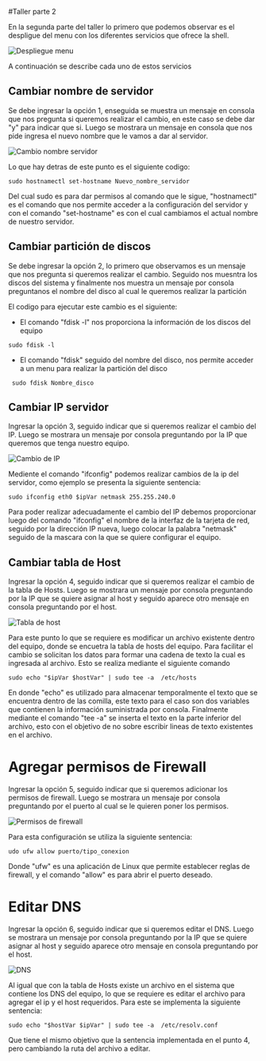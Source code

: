#Taller parte 2

En la segunda parte del taller lo primero que podemos observar es el despligue del menu con los diferentes servicios que ofrece la shell.

![Despliegue menu](https://user-images.githubusercontent.com/68363695/224464320-25025a8f-29ed-4703-9e53-a8c39e95d89f.png)

A continuación se describe cada uno de estos servicios

## Cambiar nombre de servidor

Se debe ingresar la opción 1, enseguida se muestra un mensaje en consola que nos pregunta si queremos realizar el cambio, en este caso se debe dar "y" para indicar que si. Luego se mostrara un mensaje en consola que nos pide ingresa el nuevo nombre que le vamos a dar al servidor.

![Cambio nombre servidor](https://user-images.githubusercontent.com/68363695/224464319-d527a75e-9233-4697-9755-0821d59baa88.png)

Lo que hay detras de este punto es el siguiente codigo:

```
sudo hostnamectl set-hostname Nuevo_nombre_servidor
```

Del cual sudo es para dar permisos al comando que le sigue, "hostnamectl" es el comando que nos permite acceder a la configuración del servidor y con el comando "set-hostname" es con el cual cambiamos el actual nombre de nuestro servidor.

## Cambiar partición de discos

Se debe ingresar la opción 2, lo primero que observamos es un mensaje que nos pregunta si queremos realizar el cambio. Seguido nos muesntra los discos del sistema y finalmente nos muestra un mensaje por consola preguntanos el nombre del disco al cual le queremos realizar la partición

El codigo para ejecutar este cambio es el siguiente:

* El comando "fdisk -l" nos proporciona la información de los discos del equipo

```
sudo fdisk -l
```

* El comando "fdisk" seguido del nombre del disco, nos permite acceder a un menu para realizar la partición del disco

```
 sudo fdisk Nombre_disco
```

## Cambiar IP servidor

Ingresar la opción 3, seguido indicar que si queremos realizar el cambio del IP. Luego se mostrara un mensaje por consola preguntando por la IP que queremos que tenga nuestro equipo.

![Cambio de IP](https://user-images.githubusercontent.com/68363695/224464318-7c376df7-1eea-4820-89b8-5f93ee0ed34d.png)

Mediente el comando "ifconfig" podemos realizar cambios de la ip del servidor, como ejemplo se presenta la siguiente sentencia:

```
sudo ifconfig eth0 $ipVar netmask 255.255.240.0
```

Para poder realizar adecuadamente el cambio del IP debemos proporcionar luego del comando "ifconfig" el nombre de la interfaz de la tarjeta de red, seguido por la dirección IP nueva, luego colocar la palabra "netmask" seguido de la mascara con la que se quiere configurar el equipo.

## Cambiar tabla de Host

Ingresar la opción 4, seguido indicar que si queremos realizar el cambio de la tabla de Hosts. Luego se mostrara un mensaje por consola preguntando por la IP que se quiere asignar al host y seguido aparece otro mensaje en consola preguntando por el host.

![Tabla de host](https://user-images.githubusercontent.com/68363695/224464317-1d0d014d-bb96-425c-a6c5-c1071eec81f3.png)

Para este punto lo que se requiere es modificar un archivo existente dentro del equipo, donde se encuetra la tabla de hosts del equipo. Para facilitar el cambio se solicitan los datos para formar una cadena de texto la cual es ingresada al archivo. Esto se realiza mediante el siguiente comando

```
sudo echo "$ipVar $hostVar" | sudo tee -a  /etc/hosts
```

En donde "echo" es utilizado para almacenar temporalmente el texto que se encuentra dentro de las comilla, este texto para el caso son dos variables que contienen la información suministrada por consola. Finalmente mediante el comando "tee -a" se inserta el texto en la parte inferior del archivo, esto con el objetivo de no sobre escribir lineas de texto existentes en el archivo.

# Agregar permisos de Firewall

Ingresar la opción 5, seguido indicar que si queremos adicionar los permisos de firewall. Luego se mostrara un mensaje por consola preguntando por el puerto al cual se le quieren poner los permisos.

![Permisos de firewall](https://user-images.githubusercontent.com/68363695/224464323-72aacdc4-1122-44ee-9494-a7bffe5453f6.png)

Para esta configuración se utiliza la siguiente sentencia:

```
udo ufw allow puerto/tipo_conexion
```

Donde "ufw" es una aplicación de Linux que permite establecer reglas de firewall, y el comando "allow" es para abrir el puerto deseado.

# Editar DNS

Ingresar la opción 6, seguido indicar que si queremos editar el DNS. Luego se mostrara un mensaje por consola preguntando por la IP que se quiere asignar al host y seguido aparece otro mensaje en consola preguntando por el host.

![DNS](https://user-images.githubusercontent.com/68363695/224464322-601bd899-b1aa-4d1f-80a5-cc6b1e6f4b9c.png)

Al igual que con la tabla de Hosts existe un archivo en el sistema que contiene los DNS del equipo, lo que se requiere es editar el archivo para agregar el ip y el host requeridos. Para este se implementa la siguiente sentencia:

```
sudo echo "$hostVar $ipVar" | sudo tee -a  /etc/resolv.conf
```

Que tiene el mismo objetivo que la sentencia implementada en el punto 4, pero cambiando la ruta del archivo a editar.
